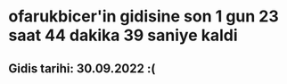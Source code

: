 # ofarukbicer'in gidisine son 1 gun 23 saat 44 dakika 39 saniye kaldi

## Gidis tarihi: 30.09.2022 :(